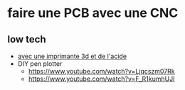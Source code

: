 # faire une PCB avec une CNC

## low tech

- [avec une imprimante 3d et de l'acide](https://www.youtube.com/watch?v=sNh0ubRcTYU)
- DIY pen plotter
	- https://www.youtube.com/watch?v=Ljqcszm07Rk
	- https://www.youtube.com/watch?v=F_R1kumhUJI
